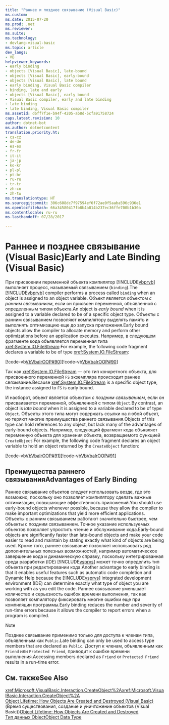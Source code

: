 ```yaml
---
title: "Раннее и позднее связывание (Visual Basic)"
ms.custom: 
ms.date: 2015-07-20
ms.prod: .net
ms.reviewer: 
ms.suite: 
ms.technology:
- devlang-visual-basic
ms.topic: article
dev_langs:
- VB
helpviewer_keywords:
- early binding
- objects [Visual Basic], late-bound
- objects [Visual Basic], early-bound
- objects [Visual Basic], late bound
- early binding, Visual Basic compiler
- binding, late and early
- objects [Visual Basic], early bound
- Visual Basic compiler, early and late binding
- late binding
- late binding, Visual Basic compiler
ms.assetid: d6ff7f1e-b94f-4205-ab8d-5cfa91758724
caps.latest.revision: 10
author: dotnet-bot
ms.author: dotnetcontent
translation.priority.ht:
- cs-cz
- de-de
- es-es
- fr-fr
- it-it
- ja-jp
- ko-kr
- pl-pl
- pt-br
- ru-ru
- tr-tr
- zh-cn
- zh-tw
ms.translationtype: HT
ms.sourcegitcommit: 306c608dc7f97594ef6f72ae0f5aaba596c936e1
ms.openlocfilehash: 66a34580417fb8b4a814b237ec36ffe700b1b30a
ms.contentlocale: ru-ru
ms.lasthandoff: 07/28/2017

---
```

# <a name="early-and-late-binding-visual-basic"></a><span data-ttu-id="2331f-102">Раннее и позднее связывание (Visual Basic)</span><span class="sxs-lookup"><span data-stu-id="2331f-102">Early and Late Binding (Visual Basic)</span></span>
<span data-ttu-id="2331f-103">При присвоении переменной объекта компилятор [!INCLUDE[vbprvb](~/includes/vbprvb-md.md)] выполняет процесс, называемый связыванием (`binding`).</span><span class="sxs-lookup"><span data-stu-id="2331f-103">The [!INCLUDE[vbprvb](~/includes/vbprvb-md.md)] compiler performs a process called `binding` when an object is assigned to an object variable.</span></span> <span data-ttu-id="2331f-104">Объект является объектом *с ранним связыванием*, если он присвоен переменной, объявленной с определенным типом объекта.</span><span class="sxs-lookup"><span data-stu-id="2331f-104">An object is *early bound* when it is assigned to a variable declared to be of a specific object type.</span></span> <span data-ttu-id="2331f-105">Объекты с ранним связыванием позволяют компилятору выделять память и выполнять оптимизацию еще до запуска приложения.</span><span class="sxs-lookup"><span data-stu-id="2331f-105">Early bound objects allow the compiler to allocate memory and perform other optimizations before an application executes.</span></span> <span data-ttu-id="2331f-106">Например, в следующем фрагменте кода объявляется переменная типа <xref:System.IO.FileStream>:</span><span class="sxs-lookup"><span data-stu-id="2331f-106">For example, the following code fragment declares a variable to be of type <xref:System.IO.FileStream>:</span></span>  
  
 <span data-ttu-id="2331f-107">[!code-vb[VbVbalrOOP#90](../../../../visual-basic/misc/codesnippet/VisualBasic/early-and-late-binding_1.vb)]</span><span class="sxs-lookup"><span data-stu-id="2331f-107">[!code-vb[VbVbalrOOP#90](../../../../visual-basic/misc/codesnippet/VisualBasic/early-and-late-binding_1.vb)]</span></span>  
  
 <span data-ttu-id="2331f-108">Так как <xref:System.IO.FileStream> — это тип конкретного объекта, для присвоенного переменной `FS` экземпляра происходит раннее связывание.</span><span class="sxs-lookup"><span data-stu-id="2331f-108">Because <xref:System.IO.FileStream> is a specific object type, the instance assigned to `FS` is early bound.</span></span>  
  
 <span data-ttu-id="2331f-109">И наоборот, объект является объектом *с поздним связыванием*, если он присваивается переменной, объявленной с типом `Object`.</span><span class="sxs-lookup"><span data-stu-id="2331f-109">By contrast, an object is *late bound* when it is assigned to a variable declared to be of type `Object`.</span></span> <span data-ttu-id="2331f-110">Объекты этого типа могут содержать ссылки на любой объект, но теряют многие преимущества раннего связывания.</span><span class="sxs-lookup"><span data-stu-id="2331f-110">Objects of this type can hold references to any object, but lack many of the advantages of early-bound objects.</span></span> <span data-ttu-id="2331f-111">Например, следующий фрагмент кода объявляет переменную объекта для хранения объекта, возвращаемого функцией `CreateObject`:</span><span class="sxs-lookup"><span data-stu-id="2331f-111">For example, the following code fragment declares an object variable to hold an object returned by the `CreateObject` function:</span></span>  
  
 <span data-ttu-id="2331f-112">[!code-vb[VbVbalrOOP#91](../../../../visual-basic/misc/codesnippet/VisualBasic/early-and-late-binding_2.vb)]</span><span class="sxs-lookup"><span data-stu-id="2331f-112">[!code-vb[VbVbalrOOP#91](../../../../visual-basic/misc/codesnippet/VisualBasic/early-and-late-binding_2.vb)]</span></span>  
  
## <a name="advantages-of-early-binding"></a><span data-ttu-id="2331f-113">Преимущества раннего связывания</span><span class="sxs-lookup"><span data-stu-id="2331f-113">Advantages of Early Binding</span></span>  
 <span data-ttu-id="2331f-114">Раннее связывание объектов следует использовать везде, где это возможно, поскольку оно позволяет компилятору сделать важные оптимизации, повышающие эффективность приложений.</span><span class="sxs-lookup"><span data-stu-id="2331f-114">You should use early-bound objects whenever possible, because they allow the compiler to make important optimizations that yield more efficient applications.</span></span> <span data-ttu-id="2331f-115">Объекты с ранним связыванием работают значительно быстрее, чем объекты с поздним связыванием. Точное указание используемых объектов позволяет упростить чтение и обслуживание кода.</span><span class="sxs-lookup"><span data-stu-id="2331f-115">Early-bound objects are significantly faster than late-bound objects and make your code easier to read and maintain by stating exactly what kind of objects are being used.</span></span> <span data-ttu-id="2331f-116">Кроме того, раннее связывание позволяет использовать ряд дополнительных полезных возможностей, например автоматическое завершение кода и динамическую справку, поскольку интегрированная среда разработки (IDE) [!INCLUDE[vsprvs](~/includes/vsprvs-md.md)] может точно определить тип объекта при редактировании кода.</span><span class="sxs-lookup"><span data-stu-id="2331f-116">Another advantage to early binding is that it enables useful features such as automatic code completion and Dynamic Help because the [!INCLUDE[vsprvs](~/includes/vsprvs-md.md)] integrated development environment (IDE) can determine exactly what type of object you are working with as you edit the code.</span></span> <span data-ttu-id="2331f-117">Раннее связывание уменьшает количество и серьезность ошибок времени выполнения, так как позволяет компилятору фиксировать многие ошибки еще при компиляции программы.</span><span class="sxs-lookup"><span data-stu-id="2331f-117">Early binding reduces the number and severity of run-time errors because it allows the compiler to report errors when a program is compiled.</span></span>  
  
> [!NOTE]
>  <span data-ttu-id="2331f-118">Позднее связывание применимо только для доступа к членам типа, объявленным как `Public`.</span><span class="sxs-lookup"><span data-stu-id="2331f-118">Late binding can only be used to access type members that are declared as `Public`.</span></span> <span data-ttu-id="2331f-119">Доступ к членам, объявленным как `Friend` или `Protected Friend`, приводит к ошибке времени выполнения.</span><span class="sxs-lookup"><span data-stu-id="2331f-119">Accessing members declared as `Friend` or `Protected Friend` results in a run-time error.</span></span>  
  
## <a name="see-also"></a><span data-ttu-id="2331f-120">См. также</span><span class="sxs-lookup"><span data-stu-id="2331f-120">See Also</span></span>  
 <span data-ttu-id="2331f-121"><xref:Microsoft.VisualBasic.Interaction.CreateObject%2A></span><span class="sxs-lookup"><span data-stu-id="2331f-121"><xref:Microsoft.VisualBasic.Interaction.CreateObject%2A></span></span>   
 <span data-ttu-id="2331f-122">[Object Lifetime: How Objects Are Created and Destroyed (Visual Basic)](../../../../visual-basic/programming-guide/language-features/objects-and-classes/object-lifetime-how-objects-are-created-and-destroyed.md)  (Время существования, создание и уничтожение объектов (Visual Basic))</span><span class="sxs-lookup"><span data-stu-id="2331f-122">[Object Lifetime: How Objects Are Created and Destroyed](../../../../visual-basic/programming-guide/language-features/objects-and-classes/object-lifetime-how-objects-are-created-and-destroyed.md) </span></span>  
 [<span data-ttu-id="2331f-123">Тип данных Object</span><span class="sxs-lookup"><span data-stu-id="2331f-123">Object Data Type</span></span>](../../../../visual-basic/language-reference/data-types/object-data-type.md)

